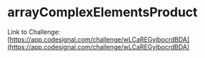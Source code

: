 # arrayComplexElementsProduct

Link to Challenge: [https://app.codesignal.com/challenge/wLCaREGyjbocrdBDA](https://app.codesignal.com/challenge/wLCaREGyjbocrdBDA)